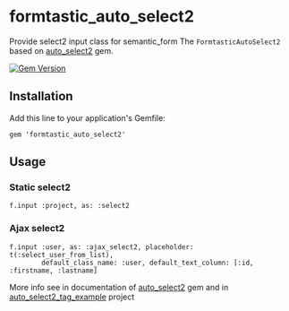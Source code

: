 # formtastic_auto_select2

Provide select2 input class for semantic_form
The `FormtasticAutoSelect2` based on [auto_select2](https://github.com/Loriowar/auto_select2) gem.

[![Gem Version](https://badge.fury.io/rb/formtastic_auto_select2.png)](http://badge.fury.io/rb/formtastic_auto_select2)

## Installation

Add this line to your application's Gemfile:

    gem 'formtastic_auto_select2'

## Usage

### Static select2

    f.input :project, as: :select2

### Ajax select2

    f.input :user, as: :ajax_select2, placeholder: t(:select_user_from_list),
            default_class_name: :user, default_text_column: [:id, :firstname, :lastname]

More info see in documentation of [auto_select2](https://github.com/Loriowar/auto_select2) gem 
and in [auto_select2_tag_example](https://github.com/Loriowar/auto_select2_tag_example) project